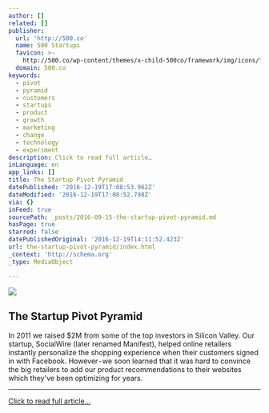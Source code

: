 ```yaml
---
author: []
related: []
publisher:
  url: 'http://500.co'
  name: 500 Startups
  favicon: >-
    http://500.co/wp-content/themes/x-child-500co/framework/img/icons/favicon.ico
  domain: 500.co
keywords:
  - pivot
  - pyramid
  - customers
  - startups
  - product
  - growth
  - marketing
  - change
  - technology
  - experiment
description: Click to read full article…
inLanguage: en
app_links: []
title: The Startup Pivot Pyramid
datePublished: '2016-12-19T17:08:53.962Z'
dateModified: '2016-12-19T17:08:52.798Z'
via: {}
inFeed: true
sourcePath: _posts/2016-09-15-the-startup-pivot-pyramid.md
hasPage: true
starred: false
datePublishedOriginal: '2016-12-19T14:11:52.423Z'
url: the-startup-pivot-pyramid/index.html
_context: 'http://schema.org'
_type: MediaObject

---
```

<article style=""><img src="https://s3-us-west-2.amazonaws.com/the-grid-img/p/679c1f713b496a9677e500cc44f7640916cced34.jpg" /><h1>The Startup Pivot Pyramid</h1><p>In 2011 we raised $2M from some of the top investors in Silicon Valley. Our startup, SocialWire (later renamed Manifest), helped online retailers instantly personalize the shopping experience when their customers signed in with Facebook. However - we soon learned that it was hard to convince the big retailers to add our product recommendations to their websites which they've been optimizing for years.</p></article>

---

[Click to read full article...][0]

[0]: http://500.co/startup-pivot-pyramid/ "Click to read full article.."